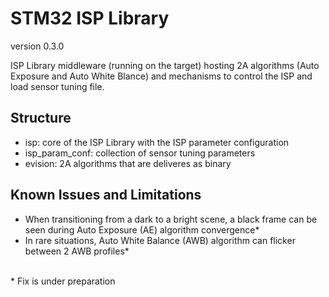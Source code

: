 # STM32 ISP Library

version 0.3.0

ISP Library middleware (running on the target) hosting 2A algorithms
(Auto Exposure and Auto White Blance) and mechanisms to control the
ISP and load sensor tuning file.

## Structure
- isp: core of the ISP Library with the ISP parameter configuration
- isp_param_conf: collection of sensor tuning parameters
- evision: 2A algorithms that are deliveres as binary

## Known Issues and Limitations
- When transitioning from a dark to a bright scene, a black frame can be seen during Auto Exposure (AE) algorithm convergence\*
- In rare situations, Auto White Balance (AWB) algorithm can flicker between 2 AWB profiles\*
<br>
* Fix is under preparation
